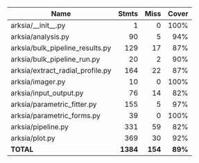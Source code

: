 | Name                               |    Stmts |     Miss |   Cover |
|----------------------------------- | -------: | -------: | ------: |
| arksia/\_\_init\_\_.py             |        1 |        0 |    100% |
| arksia/analysis.py                 |       90 |        5 |     94% |
| arksia/bulk\_pipeline\_results.py  |      129 |       17 |     87% |
| arksia/bulk\_pipeline\_run.py      |       20 |        2 |     90% |
| arksia/extract\_radial\_profile.py |      164 |       22 |     87% |
| arksia/imager.py                   |       10 |        0 |    100% |
| arksia/input\_output.py            |       76 |       14 |     82% |
| arksia/parametric\_fitter.py       |      155 |        5 |     97% |
| arksia/parametric\_forms.py        |       39 |        0 |    100% |
| arksia/pipeline.py                 |      331 |       59 |     82% |
| arksia/plot.py                     |      369 |       30 |     92% |
|                          **TOTAL** | **1384** |  **154** | **89%** |
